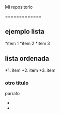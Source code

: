 Mi repositorio

=============

ejemplo lista
--------------

*item 1
*item 2
*item 3

lista ordenada
--------------

*1. item 
*2. item 
*3. item 

### otro titulo

parrafo

-
-

